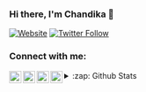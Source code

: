 ### Hi there, I'm Chandika 👋

[![Website](https://img.shields.io/website?label=clasiru.blogspot.com&style=for-the-badge&url=https%3A%2F%2Fclasiru.blogspot.com)](https://clasiru.blogspot.com)
[![Twitter Follow](https://img.shields.io/twitter/follow/clasiru?color=1DA1F2&logo=twitter&style=for-the-badge)](https://twitter.com/intent/follow?original_referer=https%3A%2F%2Fgithub.com%2Fclasiru&screen_name=clasiru)

### Connect with me:

[<img align="left" alt="clasiru.blogspot.com" width="22px" src="https://cdn.jsdelivr.net/npm/simple-icons@v3/icons/blogger.svg" />][blog]
[<img align="left" alt="Chandika Lasiru | LinkedIn" width="22px" src="https://cdn.jsdelivr.net/npm/simple-icons@v3/icons/linkedin.svg" />][linkedin]
[<img align="left" alt="Chandika Lasiru | Twitter" width="22px" src="https://cdn.jsdelivr.net/npm/simple-icons@v3/icons/twitter.svg" />][twitter]
[<img align="left" alt="Chandika Lasiru | Facebook" width="22px" src="https://cdn.jsdelivr.net/npm/simple-icons@v3/icons/facebook.svg" />][facebook]

[blog]: https://clasiru.blogspot.com
[linkedin]: https://linkedin.com/in/clasiru
[twitter]: https://twitter.com/clasiru
[facebook]: https://facebook.com/clasiru

<details>
  <summary>:zap: Github Stats</summary>
  <img align="left" alt="Chandika's Github Stats" src="https://github-readme-stats.codestackr.vercel.app/api?username=clasiru&show_icons=true&hide_border=true" />
</details>
